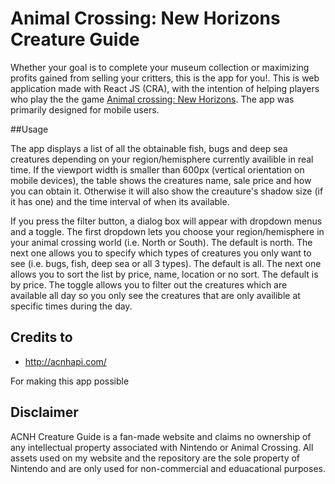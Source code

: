 # Animal Crossing: New Horizons Creature Guide

Whether your goal is to complete your museum collection or maximizing profits gained from selling your critters, this is the app for you!. This is web application made with React JS (CRA), with the intention of helping players who play the the game [Animal crossing: New Horizons](https://www.google.com/search?gs_ssp=eJzj4tVP1zc0zDCOtzCySDcyYPSSSczLzE3MUUguyi8uzsxLV8hLLVfIyC_KrMrPKwYANkQPCw&q=animal+crossing+new+horizons&rlz=1C5CHFA_enCA856CA856&oq=animal+crossing+new+&aqs=chrome.2.69i59j69i57j46j69i59j0l3j69i60.9411j0j7&sourceid=chrome&ie=UTF-8). The app was primarily designed for mobile users.

##Usage

The app displays a list of all the obtainable fish, bugs and deep sea creatures depending on your region/hemisphere currently availible in real time. If the viewport width is smaller than 600px (vertical orientation on mobile devices), the table shows the creatures name, sale price and how you can obtain it. Otherwise it will also show the creauture's shadow size (if it has one) and the time interval of when its available.

If you press the filter button, a dialog box will appear with dropdown menus and a toggle. The first dropdown lets you choose your region/hemisphere in your animal crossing world (i.e. North or South). The default is north. The next one allows you to specify which types of creatures you only want to see (i.e. bugs, fish, deep sea or all 3 types). The default is all. The next one allows you to sort the list by price, name, location or no sort. The default is by price. The toggle allows you to filter out the creatures which are available all day so you only see the creatures that are only availible at specific times during the day.

## Credits to

-   http://acnhapi.com/

For making this app possible

## Disclaimer

ACNH Creature Guide is a fan-made website and claims no ownership of any intellectual property associated with Nintendo or Animal Crossing. All assets used on my website and the repository are the sole property of Nintendo and are only used for non-commercial and eduacational purposes.
